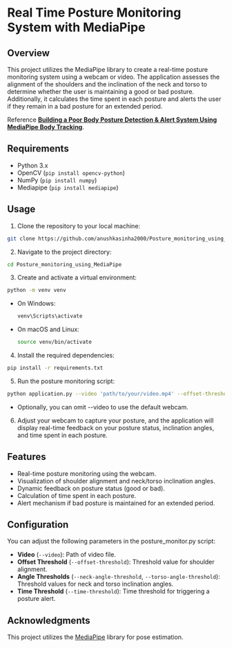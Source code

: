 # Real Time Posture Monitoring System with MediaPipe 



## Overview
This project utilizes the MediaPipe library to create a real-time posture monitoring system using a webcam or video. The application assesses the alignment of the shoulders and the inclination of the neck and torso to determine whether the user is maintaining a good or bad posture. Additionally, it calculates the time spent in each posture and alerts the user if they remain in a bad posture for an extended period. 

Reference [**Building a Poor Body Posture Detection & Alert System Using MediaPipe Body Tracking**](https://learnopencv.com/building-a-body-posture-analysis-system-using-mediapipe/).


## Requirements
* Python 3.x
* OpenCV (`pip install opencv-python`)
* NumPy (`pip install numpy`)
* Mediapipe (`pip install mediapipe`)

## Usage
1. Clone the repository to your local machine:
``` bash
git clone https://github.com/anushkasinha2000/Posture_monitoring_using_MediaPipe.git
```

2. Navigate to the project directory:
``` bash
cd Posture_monitoring_using_MediaPipe
```

3. Create and activate a virtual environment:
``` bash
python -m venv venv
```
* On Windows:
    ``` bash
    venv\Scripts\activate
    ```
* On macOS and Linux:
    ``` bash
    source venv/bin/activate
    ```

4. Install the required dependencies:
``` bash
pip install -r requirements.txt
```

5. Run the posture monitoring script:
``` bash
python application.py --video 'path/to/your/video.mp4' --offset-threshold 100 --neck-angle-threshold 25 --torso-angle-threshold 10 --time-threshold 180
```
* Optionally, you can omit --video to use the default webcam.

6. Adjust your webcam to capture your posture, and the application will display real-time feedback on your posture status, inclination angles, and time spent in each posture.

## Features
* Real-time posture monitoring using the webcam.
* Visualization of shoulder alignment and neck/torso inclination angles.
* Dynamic feedback on posture status (good or bad). 
* Calculation of time spent in each posture.
* Alert mechanism if bad posture is maintained for an extended period. 

## Configuration
You can adjust the following parameters in the posture_monitor.py script:

* **Video** (`--video`): Path of video file.
* **Offset Threshold** (`--offset-threshold`): Threshold value for shoulder alignment. 
* **Angle Thresholds** (`--neck-angle-threshold`, `--torso-angle-threshold`): Threshold values for neck and torso inclination angles. 
* **Time Threshold** (`--time-threshold`): Time threshold for triggering a posture alert. 

## Acknowledgments
This project utilizes the [MediaPipe](https://mediapipe.dev/) library for pose estimation. 


